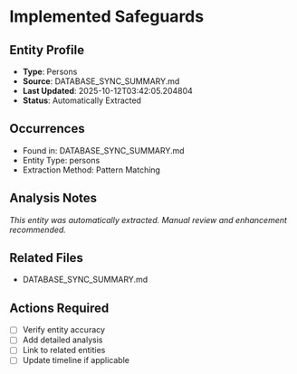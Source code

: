 # Implemented Safeguards

## Entity Profile
- **Type**: Persons
- **Source**: DATABASE_SYNC_SUMMARY.md
- **Last Updated**: 2025-10-12T03:42:05.204804
- **Status**: Automatically Extracted

## Occurrences
- Found in: DATABASE_SYNC_SUMMARY.md
- Entity Type: persons
- Extraction Method: Pattern Matching

## Analysis Notes
*This entity was automatically extracted. Manual review and enhancement recommended.*

## Related Files
- DATABASE_SYNC_SUMMARY.md

## Actions Required
- [ ] Verify entity accuracy
- [ ] Add detailed analysis
- [ ] Link to related entities
- [ ] Update timeline if applicable
